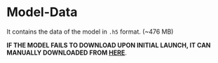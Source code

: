 # Model-Data
  It contains the data of the model in `.h5` format. (~476 MB)

  **IF THE MODEL FAILS TO DOWNLOAD UPON INITIAL LAUNCH, IT CAN MANUALLY DOWNLOADED FROM [HERE](https://drive.google.com/file/d/1LAiyCV0p6v-lROdXbtrzKlF4APNmM3Qm/view?usp=sharing)**.
